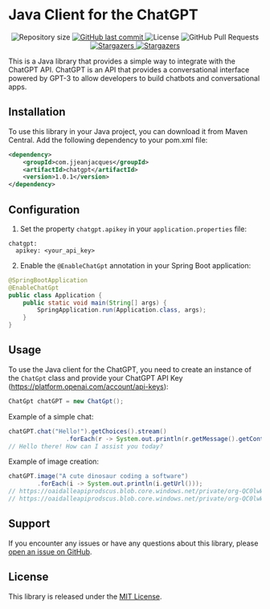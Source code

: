 # Java Client for the ChatGPT

<p align="center">
  <img alt="Repository size" src="https://img.shields.io/github/repo-size/jjeanjacques10/chatgpt?color=0AAA00">
  <a href="https://github.com/jjeanjacques10/chatgpt/commits/master">
    <img alt="GitHub last commit" src="https://img.shields.io/github/last-commit/jjeanjacques10/chatgpt?color=0AAA00">
  </a>
  <img alt="License" src="https://img.shields.io/badge/license-MIT-0AAA00">
  <img alt="GitHub Pull Requests" src="https://img.shields.io/github/issues-pr/jjeanjacques10/chatgpt?color=0AAA00" />
  <a href="https://github.com/jjeanjacques10/chatgpt/stargazers">
    <img alt="Stargazers" src="https://img.shields.io/github/stars/jjeanjacques10/chatgpt?color=0AAA00&logo=github">
  </a>
  <a href="https://img.shields.io/maven-central/v/com.jjeanjacques/chatgpt">
    <img alt="Stargazers" src="https://img.shields.io/maven-central/v/com.jjeanjacques/chatgpt?color=0AAA00&logo=github">
  </a>
</p>

This is a Java library that provides a simple way to integrate with the ChatGPT API. ChatGPT is an API that provides a
conversational interface powered by GPT-3 to allow developers to build chatbots and conversational apps.

## Installation

To use this library in your Java project, you can download it from Maven Central. Add the following dependency to your
pom.xml file:

``` xml
<dependency>
    <groupId>com.jjeanjacques</groupId>
    <artifactId>chatgpt</artifactId>
    <version>1.0.1</version>
</dependency>
```

## Configuration

1. Set the property `chatgpt.apikey` in your `application.properties` file:

``` properties
chatgpt:
  apikey: <your_api_key>
```

2. Enable the `@EnableChatGpt` annotation in your Spring Boot application:

``` java
@SpringBootApplication
@EnableChatGpt
public class Application {
    public static void main(String[] args) {
        SpringApplication.run(Application.class, args);
    }
}
```

## Usage

To use the Java client for the ChatGPT, you need to create an instance of the `ChatGpt` class and provide your
ChatGPT API Key (<https://platform.openai.com/account/api-keys>):

``` java
ChatGpt chatGPT = new ChatGpt();
```

Example of a simple chat:

``` java
chatGPT.chat("Hello!").getChoices().stream()
                .forEach(r -> System.out.println(r.getMessage().getContent()));
// Hello there! How can I assist you today?
```

Example of image creation:

``` java
chatGPT.image("A cute dinosaur coding a software")
        .forEach(i -> System.out.println(i.getUrl()));
// https://oaidalleapiprodscus.blob.core.windows.net/private/org-QC0lwWtCkWNqeRzkUrYNkm1S/user-btJ8VtoIdwu85D1FG8P257jy/img-1QxpNWqFsRqEn7cOAC0uuZJV.png?st=2023-03-09T22%3A47%3A25Z&se=2023-03-10T00%3A47%3A25Z&sp=r&sv=2021-08-06&sr=b&rscd=inline&rsct=image/png&skoid=6aaadede-4fb3-4698-a8f6-684d7786b067&sktid=a48cca56-e6da-484e-a814-9c849652bcb3&skt=2023-03-09T19%3A40%3A03Z&ske=2023-03-10T19%3A40%3A03Z&sks=b&skv=2021-08-06&sig=1va/vGtJ7MJPMneuoPq8NbSF2UBOvDE5204uhnuHXfY%3D
// https://oaidalleapiprodscus.blob.core.windows.net/private/org-QC0lwWtCkWNqeRzkUrYNkm1S/user-btJ8VtoIdwu85D1FG8P257jy/img-jdNelbeJ5Elwl6tKcjt3vCyK.png?st=2023-03-08T00%3A26%3A52Z&se=2023-03-08T02%3A26%3A52Z&sp=r&sv=2021-08-06&sr=b&rscd=inline&rsct=image/png&skoid=6aaadede-4fb3-4698-a8f6-684d7786b067&sktid=a48cca56-e6da-484e-a814-9c849652bcb3&skt=2023-03-07T21%3A42%3A09Z&ske=2023-03-08T21%3A42%3A09Z&sks=b&skv=2021-08-06&sig=Q3IbxDFP4Pp1nf8fCmgxVW9CxCPA00E4TyIKrWpd8fM%3D
```

## Support

If you encounter any issues or have any questions about this library,
please [open an issue on GitHub](https://github.com/jjeanjacques10/chatgpt/issues).

## License

This library is released under the [MIT License](LICENSE).
